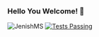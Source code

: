 ### Hello You Welcome! 👋

<img src="https://komarev.com/ghpvc/?username=JenishMS&label=Profile%20views&color=orange&style=flat" alt="JenishMS"/>
<!-- ![JenishMS's Stats](https://github-readme-stats.vercel.app/api/top-langs/?username=JenishMS&theme=orange-green) -->

<a href="https://github.com/anuraghazra/github-readme-stats/actions">
  <img alt="Tests Passing" src="https://github.com/anuraghazra/github-readme-stats/workflows/Test/badge.svg" />
</a>

<!--
**JenishMS/JenishMS** is a ✨ _special_ ✨ repository because its `README.md` (this file) appears on your GitHub profile.

Here are some ideas to get you started:

- 🔭 I’m currently working on ...
- 🌱 I’m currently learning ...
- 👯 I’m looking to collaborate on ...
- 🤔 I’m looking for help with ...
- 💬 Ask me about ...
- 📫 How to reach me: ...
- 😄 Pronouns: ...
- ⚡ Fun fact: ...
-->
